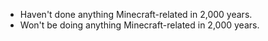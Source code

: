 - Haven't done anything Minecraft-related in 2,000 years.
- Won't be doing anything Minecraft-related in 2,000 years.
